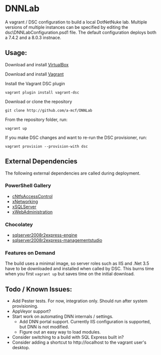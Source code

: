 # DNNLab
A vagrant / DSC configuration to build a local DotNetNuke lab. Multiple versions of multiple instances can be specified 
by editing the dsc\DNNLabConfiguration.psd1 file. The default configuration deploys both a 7.4.2 and a 8.0.3 instnace.

## Usage:
Download and install [VirtualBox](https://www.virtualbox.org/wiki/Downloads)

Download and install [Vagrant](https://www.vagrantup.com/downloads.html)

Install the Vagrant DSC plugin
```
vagrant plugin install vagrant-dsc
```

Download or clone the repository
```
git clone http://github.com/a-mcf/DNNLab
```

From the repository folder, run:
```
vagrant up
```

If you make DSC changes and want to re-run the DSC provisioner, run:
```
vagrant provision --provision-with dsc
```

## External Dependencies
The following external dependencies are called during deployment.

### PowerShell Gallery
- [cNtfsAccessControl](https://github.com/SNikalaichyk/cNtfsAccessControl)
- [xNetworking](https://github.com/PowerShell/xNetworking)
- [xSQLServer](https://github.com/PowerShell/xSQLServer)
- [xWebAdministration](https://github.com/PowerShell/xWebAdministration)

### Chocolatey
- [sqlserver2008r2express-engine](https://chocolatey.org/packages/sqlserver2008r2express-engine)
- [sqlserver2008r2express-managementstudio](https://chocolatey.org/packages/sqlserver2008r2express-engine)

### Features on Demand
The build uses a minimal image, so server roles such as IIS and .Net 3.5 have to be
downloaded and installed when called by DSC. This burns time when you first ```vagrant up```
but saves time on the initial download.

## Todo / Known Issues:
- Add Pester tests. For now, integration only. Should run after system provisioning.
- AppVeyor support?
- Start work on automating DNN internals / settings.
    - Add DNN portal support. Currently IIS configuration is supported, but DNN is not modified.
    - Figure out an easy way to load modules.
- Consider switching to a build with SQL Express built in?
- Consider adding a shortcut to http://localhost to the vagrant user's desktop.